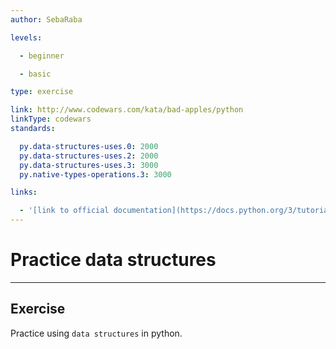 ```yaml
---
author: SebaRaba

levels:

  - beginner

  - basic

type: exercise

link: http://www.codewars.com/kata/bad-apples/python
linkType: codewars
standards:

  py.data-structures-uses.0: 2000
  py.data-structures-uses.2: 2000
  py.data-structures-uses.3: 3000
  py.native-types-operations.3: 3000

links:

  - '[link to official documentation](https://docs.python.org/3/tutorial/datastructures.html){website}'
---
```


# Practice data structures

---
## Exercise

Practice using `data structures` in python.
